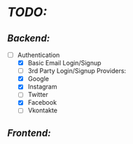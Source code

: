# *TODO:*
## *Backend:*
- [ ] Authentication
  - [x] Basic Email Login/Signup
  - [ ]  3rd Party Login/Signup Providers:
    - [x] Google
    - [x] Instagram
    - [ ] Twitter
    - [x] Facebook
    - [ ] Vkontakte

## *Frontend:*

